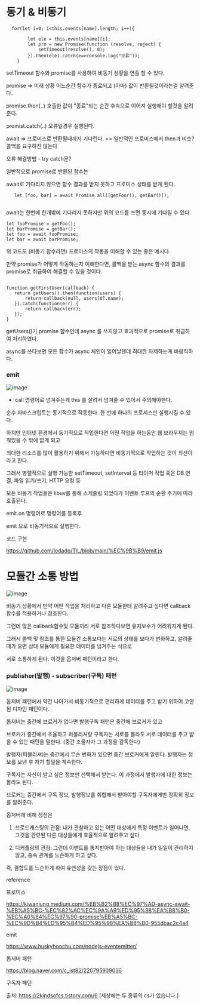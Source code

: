 # 동기 & 비동기


      for(let i=0; i<this.events[name].length; i++){

            let ele = this.events[name][i];
            let pro = new Promise(function (resolve, reject) {
                setTimeout(resolve(), 0);
            }).then(ele).catch(e=>console.log("오류"));
        }

  setTimeout 함수와 promise를 사용하여 비동기 상황을 연출 할 수 있다.
  
  
  promise => 미래 상황 어느순간 함수가 종료되고 (아마) 값이 반환될것이라는걸 알려준다. 
  
  promise.then(..) 호출한 값이 "종료"되는 순간 후속으로 이어져 실행해야 할것을 알려준다.
  
  promist.catch(..) 오류일경우 실행된다.
  
  await => 프로미스로 반환될때까지 기다린다. => 일반적인 프로미스에서 then과 비슷? 콜백을 요구하진 않는다
  
  오류 해결방법 - try catch문? 
  
  일반적으로 promise로 반환된 함수는
  
  await로 기다리지 않으면 함수 결과를 받지 못하고 프로미스<pending> 상태를 받게 된다.
      
  ```
     let [foo, bar] = await Promise.all([getFoor(), getBar()]); 
      
  ```
  
  await는 한번에 한개밖에 기다리지 못하지만 위의 코드를 쓰면 동시에 기다릴 수 있다.
   
      
  ```      
let fooPromise = getFoo();
let barPromise = getBar();
let foo = await fooPromise;
let bar = await barPromise;   
 ```
  
  위 코드도 (비동기 함수라면) 프로미스의 작동을 이해할 수 있는 좋은 예시다.
  
      
  만약 promise가 어떻게 작동하는지 이해한다면, 콜백을 받는 async 함수의 결과를 promise로 취급하여 해결할 수 있을 것이다.
 
 ```
      
 function getFirstUser(callback) {
    return getUsers().then(function(users) {
        return callback(null, users[0].name);
    }).catch(function(err) {
        return callback(err);
    });
}
 ```
      
 getUsers()가 promise 함수인데 async 를 쓰지않고 효과적으로 promise로 취급하여 처리하였다.
  
 async를 쓰다보면 모든 함수가 async 체인이 일어날텐데 최대한 자제하는게 바람직하다. 
      
      
  
  ### emit 
  

  ![image](https://user-images.githubusercontent.com/40421183/128026557-5d054052-e8ec-4e0f-ab33-fd6b83891f42.png)


* call 명령어로 넘겨주는게 this 를 살려서 넘겨줄 수 있어서 주의해야한다. 


순수 자바스크립트는 동기적으로 작동한다. 한 번에 하나의 프로세스만 실행시킬 수 있다. 

하지만 인터넷 환경에서 동기적으로 작업한다면 어떤 작업을 하는동안 웹 브라우저는 멈춰있을 수 밖에 없게 되고

최대한 리소스를 많이 활용하기 위해서 가능하다면 비동기적으로 작업하는 것이 최선이라고 한다.

그래서 병렬적으로 실행 가능한 setTimeout, setInterval 등 타이머 작업 혹은 DB 연결, 파일 읽기/쓰기, HTTP 요청 등 

모든 비동기 작업들은 libuv를 통해 스케줄링 되었다가 이벤트 루프의 순환 주기에 따라 호출된다.


emit.on 명령어로 명령어를 등록후 

emit 으로 비동기적으로 실행한다. 

코드 구현 

https://github.com/lodado/TIL/blob/main/%EC%9B%B9/emit.js


# 모듈간 소통 방법 

![image](https://user-images.githubusercontent.com/40421183/128029519-714f5789-56fe-4d4b-8241-f62878f9908f.png)

비동기 상황에서 만약 어떤 작업을 처리하고 다른 모듈한테 알려주고 싶다면 callback 함수를 적용하거나 참조한다.

그런데 많은 callback함수및 모듈끼리 서로 참조하다보면 유지보수가 어려워지게 된다.

그래서 콜백 및 참조를 통한 모듈간 소통보다는 서로의 상태를 보다가 변화하고, 알려줄때가 오면 상대 모듈에게 필요한 데이터를 넘겨주는 식으로

서로 소통하게 된다. 이것을 옵저버 패턴이라고 한다. 

###  publisher(발행) - subscriber(구독) 패턴

![image](https://user-images.githubusercontent.com/40421183/128029686-9f91d9f2-e629-490c-ab37-737c6110f8ca.png)


옵저버 패턴에서 약간 나아가서 비동기적으로 편리하게 데이터를 주고 받기 위하여 고안된 디자인 패턴이다. 

옵저버는 중간에 브로커가 없다면 발행구독 패턴은 중간에 브로커가 있고 

브로커가 중간에서 조율하고 퍼블리셔랑 구독자는 서로를 몰라도 서로 데이터를 주고 받을 수 있는 패턴을 말한다. (중간 조율자가 그 과정을 감독한다)

발행자(퍼블리셔)는 중간에서 무슨 변화가 있으면 중간 브로커에게 알린다. 발행자는 정보를 보낸 후 자기 할일을 계속한다.

구독자는 자신이 받고 싶은 정보만 선택해서 받는다. 이 과정에서 발행자에 대한 정보는 몰라도 된다.

브로커는 중간에서 구독 정보, 발행정보를 취합해서 받아야할 구독자에게만 정확히 정보를 알려준다.

옵저버에 비해 장점은

1. 브로드캐스팅의 관점: 내가 관찰하고 있는 어떤 대상에게 특정 이벤트가 일어나면, 그것을 관련된 다른 대상들에게 효율적으로 알려주고 싶다.

2. 디커플링의 관점: 그런데 이벤트를 통지받아야 하는 대상들을 내가 일일이 관리하지 않고, 종속 관계를 느슨하게 하고 싶다. 

즉, 결합도를 느슨하게 하여 유연성을 갖는 장점이 있다. 





reference

프로미스

https://kiwanjung.medium.com/%EB%B2%88%EC%97%AD-async-await-%EB%A5%BC-%EC%82%AC%EC%9A%A9%ED%95%98%EA%B8%B0-%EC%A0%84%EC%97%90-promise%EB%A5%BC-%EC%9D%B4%ED%95%B4%ED%95%98%EA%B8%B0-955dbac2c4a4
      
emit

https://www.huskyhoochu.com/nodejs-eventemitter/

옵저버 패턴

https://blog.naver.com/c_ist82/220795909036

구독자 패턴 

출처: https://2kindsofcs.tistory.com/6 [세상에는 두 종류의 cs가 있습니다.]


